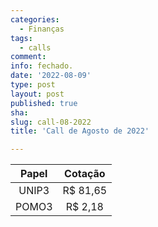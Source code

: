 ```yaml
---
categories:
  - Finanças
tags:
  - calls
comment: 
info: fechado.
date: '2022-08-09'
type: post
layout: post
published: true
sha: 
slug: call-08-2022
title: 'Call de Agosto de 2022'

---
```

| **Papel** | **Cotação** |
|:---------:|:-----------:|
| UNIP3 | R$ 81,65 |
| POMO3 | R$ 2,18 |